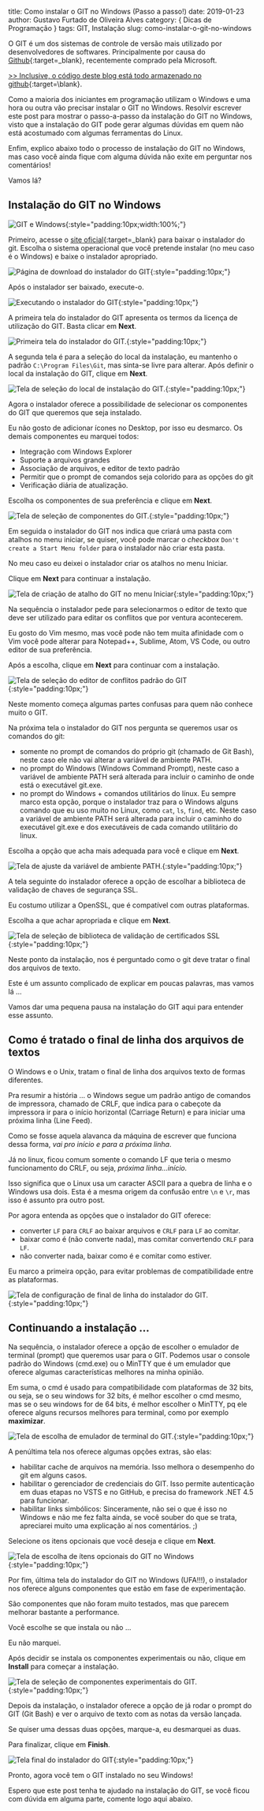 title: Como instalar o GIT no Windows (Passo a passo!)
date: 2019-01-23
author: Gustavo Furtado de Oliveira Alves
category: { Dicas de Programação }
tags: GIT, Instalação
slug: como-instalar-o-git-no-windows

O GIT é um dos sistemas de controle de versão mais utilizado por desenvolvedores de softwares.
Principalmente por causa do [Github](https://github.com){:target=\_blank}, recentemente comprado pela Microsoft.

[>> Inclusive, o código deste blog está todo armazenado no github](https://dicasdeprogramacao.com.br/migracao-do-blog-para-site-estatico/){:target=\blank}.

Como a maioria dos iniciantes em programação utilizam o Windows e uma hora ou outra vão precisar instalar o GIT no Windows.
Resolvir escrever este post para mostrar o passo-a-passo da instalação do GIT no Windows,
visto que a instalação do GIT pode gerar algumas dúvidas em quem não está acostumado com algumas ferramentas do Linux.

Enfim, explico abaixo todo o processo de instalação do GIT no Windows,
mas caso você ainda fique com alguma dúvida não exite em perguntar nos comentários!

Vamos lá?

## Instalação do GIT no Windows

![GIT e Windows](/images/como-instalar-o-git-no-windows/destaque.png){:style="padding:10px;width:100%;"}

Primeiro, acesse o [site oficial](https://git-scm.com/downloads){:target=\_blank} para baixar o instalador do git.
Escolha o sistema operacional que você pretende instalar (no meu caso é o Windows) e baixe o instalador apropriado.

![Página de download do instalador do GIT](/images/como-instalar-o-git-no-windows/site-download-git.png){:style="padding:10px;"}

Após o instalador ser baixado, execute-o.

![Executando o instalador do GIT](/images/como-instalar-o-git-no-windows/executando-o-instalador-do-git.png){:style="padding:10px;"}

A primeira tela do instalador do GIT apresenta os termos da licença de utilização do GIT.
Basta clicar em **Next**.

![Primeira tela do instalador do GIT.](/images/como-instalar-o-git-no-windows/instalador-git-01-termos.png){:style="padding:10px;"}

A segunda tela é para a seleção do local da instalação, eu mantenho o padrão `C:\Program Files\Git`, mas sinta-se livre para alterar.
Após definir o local da instalação do GIT, clique em **Next**.

![Tela de seleção do local de instalação do GIT.](/images/como-instalar-o-git-no-windows/instalador-git-02-local.png){:style="padding:10px;"}

Agora o instalador oferece a possibilidade de selecionar os componentes do GIT que queremos que seja instalado.

Eu não gosto de adicionar ícones no Desktop, por isso eu desmarco. Os demais componentes eu marquei todos:

- Integração com Windows Explorer
- Suporte a arquivos grandes
- Associação de arquivos, e editor de texto padrão
- Permitir que o prompt de comandos seja colorido para as opções do git
- Verificação diária de atualização.

Escolha os componentes de sua preferência e clique em **Next**.

![Tela de seleção de componentes do GIT.](/images/como-instalar-o-git-no-windows/instalador-git-03-componentes.png){:style="padding:10px;"}

Em seguida o instalador do GIT nos indica que criará uma pasta com atalhos no menu iniciar,
se quiser, você pode marcar o _checkbox_ `Don't create a Start Menu folder` para o instalador não criar esta pasta.

No meu caso eu deixei o instalador criar os atalhos no menu Iniciar.

Clique em **Next** para continuar a instalação.

![Tela de criação de atalho do GIT no menu Iniciar](/images/como-instalar-o-git-no-windows/instalador-git-04-atalho-iniciar.png){:style="padding:10px;"}

Na sequência o instalador pede para selecionarmos o editor de texto que deve ser utilizado para editar os conflitos que por ventura acontecerem.

Eu gosto do Vim mesmo, mas você pode não tem muita afinidade com o Vim
você pode alterar para Notepad++, Sublime, Atom, VS Code, ou outro editor de sua preferência.

Após a escolha, clique em **Next** para continuar com a instalação.

![Tela de seleção do editor de conflitos padrão do GIT](/images/como-instalar-o-git-no-windows/instalador-git-05-editor-de-conflitos.png){:style="padding:10px;"}

Neste momento começa algumas partes confusas para quem não conhece muito o GIT.

Na próxima tela o instalador do GIT nos pergunta se queremos usar os comandos do git:

- somente no prompt de comandos do próprio git (chamado de Git Bash), neste caso ele não vai alterar a variável de ambiente PATH.
- no prompt do Windows (Windows Command Prompt), neste caso a variável de ambiente PATH será alterada para incluir o caminho de onde está o executável git.exe.
- no prompt do Windows + comandos utilitários do línux.
Eu sempre marco esta opção, porque o instalador traz para o Windows alguns comando que eu uso muito no Linux,
como `cat`, `ls`, `find`, etc.
Neste caso a variável de ambiente PATH será alterada para incluir o caminho do executável git.exe e dos executáveis de cada comando utilitário do linux.

Escolha a opção que acha mais adequada para você e clique em **Next**.

![Tela de ajuste da variável de ambiente PATH.](/images/como-instalar-o-git-no-windows/instalador-git-05-comandos-linux.png){:style="padding:10px;"}

A tela seguinte do instalador oferece a opção de escolhar a biblioteca de validação de chaves de segurança SSL.

Eu costumo utilizar a OpenSSL, que é compatível com outras plataformas.

Escolha a que achar apropriada e clique em **Next**.

![Tela de seleção de biblioteca de validação de certificados SSL](/images/como-instalar-o-git-no-windows/instalador-git-06-biblioteca-ssl.png){:style="padding:10px;"}

Neste ponto da instalação, nos é perguntado como o git deve tratar o final dos arquivos de texto.

Este é um assunto complicado de explicar em poucas palavras, mas vamos lá ...

Vamos dar uma pequena pausa na instalação do GIT aqui para entender esse assunto.

## Como é tratado o final de linha dos arquivos de textos

O Windows e o Unix, tratam o final de linha dos arquivos texto de formas diferentes.

Pra resumir a história ...
o Windows segue um padrão antigo de comandos de impressora,
chamado de CRLF, que indica para o cabeçote da impressora ir para o início horizontal (Carriage Return)
e para iniciar uma próxima linha (Line Feed).

Como se fosse aquela alavanca da máquina de escrever que funciona dessa forma, _vai pro início e para a próxima linha_.

Já no linux, ficou comum somente o comando LF que teria o mesmo funcionamento do CRLF, ou seja, _próxima linha...início._

Isso significa que o Linux usa um caracter ASCII para a quebra de linha e o Windows usa dois.
Esta é a mesma origem da confusão entre `\n` e `\r`, mas isso é assunto pra outro post.

Por agora entenda as opções que o instalador do GIT oferece:

- converter `LF` para `CRLF` ao baixar arquivos e `CRLF` para `LF` ao comitar.
- baixar como é (não converte nada), mas comitar convertendo `CRLF` para `LF`.
- não converter nada, baixar como é e comitar como estiver.

Eu marco a primeira opção, para evitar problemas de compatibilidade entre as plataformas.

![Tela de configuração de final de linha do instalador do GIT.](/images/como-instalar-o-git-no-windows/instalador-git-07-caracter-de-final-de-linha.png){:style="padding:10px;"}

## Continuando a instalação ...

Na sequência, o instalador oferece a opção de escolher o emulador de terminal (prompt) que queremos usar para o GIT.
Podemos usar o console padrão do Windows (cmd.exe) ou o MinTTY que é um emulador que oferece algumas características melhores na minha opinião.

Em suma, o cmd é usado para compatibilidade com plataformas de 32 bits, ou seja, se o seu windows for 32 bits, é melhor escolher o cmd mesmo,
mas se o seu windows for de 64 bits, é melhor escolher o MinTTY, pq ele oferece alguns recursos melhores para terminal, como por exemplo **maximizar**.

![Tela de escolha de emulador de terminal do GIT.](/images/como-instalar-o-git-no-windows/instalador-git-08-emulador-de-terminal.png){:style="padding:10px;"}

A penúltima tela nos oferece algumas opções extras, são elas:

- habilitar cache de arquivos na memória. Isso melhora o desempenho do git em alguns casos.
- habilitar o gerenciador de credenciais do GIT.
Isso permite autenticação em duas etapas no VSTS e no GitHub, e precisa do framework .NET 4.5 para funcionar.
- habilitar links simbólicos: Sinceramente, não sei o que é isso no Windows e não me fez falta ainda,
se você souber do que se trata, apreciarei muito uma explicação aí nos comentários. ;)

Selecione os itens opcionais que você deseja e clique em **Next**.

![Tela de escolha de ítens opcionais do GIT no Windows](/images/como-instalar-o-git-no-windows/instalador-git-09-opcoes-extras.png){:style="padding:10px;"}

Por fim, última tela do instalador do GIT no Windows (UFA!!!),
o instalador nos oferece alguns componentes que estão em fase de experimentação.

São componentes que não foram muito testados, mas que parecem melhorar bastante a performance.

Você escolhe se que instala ou não ...

Eu não marquei.

Após decidir se instala os componentes experimentais ou não, clique em **Install** para começar a instalação.

![Tela de seleção de componentes experimentais do GIT.](/images/como-instalar-o-git-no-windows/instalador-git-10-componentes-experimentais.png){:style="padding:10px;"}

Depois da instalação, o instalador oferece a opção de já rodar o prompt do GIT (Git Bash)
e ver o arquivo de texto com as notas da versão lançada.

Se quiser uma dessas duas opções, marque-a, eu desmarquei as duas.

Para finalizar, clique em **Finish**.

![Tela final do instalador do GIT](/images/como-instalar-o-git-no-windows/instalador-git-11-finalizar-instalacao.png){:style="padding:10px;"}

Pronto, agora você tem o GIT instalado no seu Windows!

Espero que este post tenha te ajudado na instalação do GIT,
se você ficou com dúvida em alguma parte, comente logo aqui abaixo.